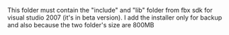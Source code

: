 This folder must contain the "include" and "lib" folder from fbx sdk for visual studio 2007 (it's in beta version).
I add the installer only for backup and also because the two folder's size are 800MB